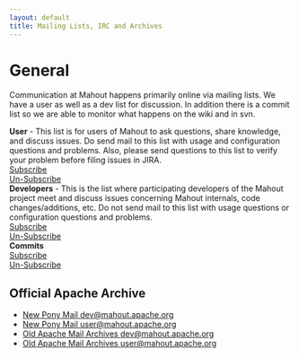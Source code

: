```yaml
---
layout: default
title: Mailing Lists, IRC and Archives
---
```

# General

Communication at Mahout happens primarily online via mailing lists. We have
a user as well as a dev list for discussion. In addition there is a commit
list so we are able to monitor what happens on the wiki and in svn.

<div class="container-fluid">
    <div class="row">
        <div class="col-md-8"><div class="mahoutMailListBox1">
            <b>User</b> - This list is for users of Mahout to ask questions, share knowledge, and
                                           discuss issues. Do send mail to this list with usage and configuration
                                           questions and problems. Also, please send questions to this list to verify
                                           your problem before filing issues in JIRA. 
                                           </div></div>
        <div class="col-md-2"><div class="mahoutMailListBox1"><a href="mailto:user-subscribe@mahout.apache.org">Subscribe</a></div></div>
        <div class="col-md-2"><div class="mahoutMailListBox1"><a href="mailto:user-unsubscribe@mahout.apache.org">Un-Subscribe</a></div></div> 
    </div>
    <div class="row">
        <div class="col-md-8"><div class="mahoutMailListBox2">
            <b>Developers</b> - This is the list where participating developers of the Mahout project meet
                                                  and discuss issues concerning Mahout internals, code changes/additions,
                                                  etc. Do not send mail to this list with usage questions or configuration
                                                  questions and problems.
         </div></div>
        <div class="col-md-2"><div class="mahoutMailListBox2"><a href="mailto:dev-subscribe@mahout.apache.org">Subscribe</a></div></div>
        <div class="col-md-2"><div class="mahoutMailListBox2"><a href="mailto:dev-unsubscribe@mahout.apache.org">Un-Subscribe</a></div></div> 
    </div>
    <div class="row">
        <div class="col-md-8"><div class="mahoutMailListBox1"><b>Commits</b></div></div>
        <div class="col-md-2"><div class="mahoutMailListBox1"><a href="mailto:commits-subscribe@mahout.apache.org">Subscribe</a></div></div>
        <div class="col-md-2"><div class="mahoutMailListBox1"><a href="mailto:commits-unsubscribe@mahout.apache.org">Un-Subscribe</a></div></div> 
    </div>
    
</div>

## Official Apache Archive

* [New Pony Mail dev@mahout.apache.org](https://lists.apache.org/list.html?dev@mahout.apache.org)
* [New Pony Mail user@mahout.apache.org](https://lists.apache.org/list.html?user@mahout.apache.org)
* [Old Apache Mail Archives dev@mahout.apache.org](http://mail-archives.apache.org/mod_mbox/mahout-dev/)
* [Old Apache Mail Archives user@mahout.apache.org](http://mail-archives.apache.org/mod_mbox/mahout-user/)
